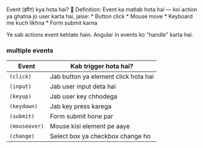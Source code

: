 Event (इवेंट) kya hota hai?
🔹 Definition:
Event ka matlab hota hai — koi action ya ghatna jo user karta hai, jaise:
    * Button click
    * Mouse move
    * Keyboard me kuch likhna
    * Form submit karna

Ye sab actions event kehlate hain. Angular in events ko "handle" karta hai.

### multiple events

| Event         | Kab trigger hota hai?                |
| ------------- | ------------------------------------ |
| `(click)`     | Jab button ya element click hota hai |
| `(input)`     | Jab user input deta hai              |
| `(keyup)`     | Jab user key chhodega                |
| `(keydown)`   | Jab key press karega                 |
| `(submit)`    | Form submit hone par                 |
| `(mouseover)` | Mouse kisi element pe aaye           |
| `(change)`    | Select box ya checkbox change ho     |

